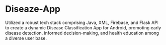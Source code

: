 # Diseaze-App
Utilized a robust tech stack comprising Java, XML, Firebase, and Flask API to create a dynamic Disease  Classification App for Android, promoting early disease detection, informed decision-making, and health  education among a diverse user base.
